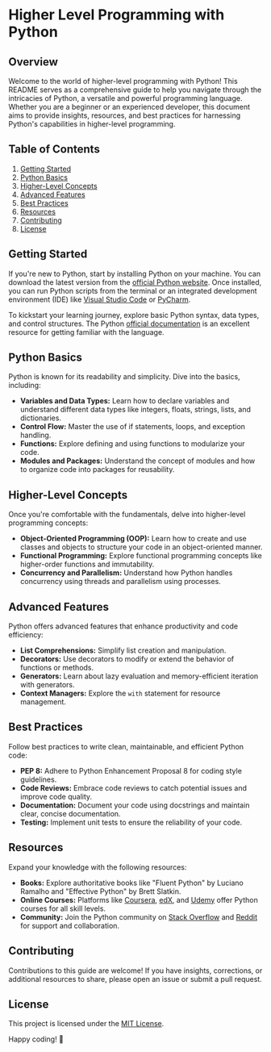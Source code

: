 # Higher Level Programming with Python

## Overview

Welcome to the world of higher-level programming with Python! This README serves as a comprehensive guide to help you navigate through the intricacies of Python, a versatile and powerful programming language. Whether you are a beginner or an experienced developer, this document aims to provide insights, resources, and best practices for harnessing Python's capabilities in higher-level programming.

## Table of Contents

1. [Getting Started](#getting-started)
2. [Python Basics](#python-basics)
3. [Higher-Level Concepts](#higher-level-concepts)
4. [Advanced Features](#advanced-features)
5. [Best Practices](#best-practices)
6. [Resources](#resources)
7. [Contributing](#contributing)
8. [License](#license)

## Getting Started

If you're new to Python, start by installing Python on your machine. You can download the latest version from the [official Python website](https://www.python.org/). Once installed, you can run Python scripts from the terminal or an integrated development environment (IDE) like [Visual Studio Code](https://code.visualstudio.com/) or [PyCharm](https://www.jetbrains.com/pycharm/).

To kickstart your learning journey, explore basic Python syntax, data types, and control structures. The Python [official documentation](https://docs.python.org/3/) is an excellent resource for getting familiar with the language.

## Python Basics

Python is known for its readability and simplicity. Dive into the basics, including:

- **Variables and Data Types:** Learn how to declare variables and understand different data types like integers, floats, strings, lists, and dictionaries.
- **Control Flow:** Master the use of if statements, loops, and exception handling.
- **Functions:** Explore defining and using functions to modularize your code.
- **Modules and Packages:** Understand the concept of modules and how to organize code into packages for reusability.

## Higher-Level Concepts

Once you're comfortable with the fundamentals, delve into higher-level programming concepts:

- **Object-Oriented Programming (OOP):** Learn how to create and use classes and objects to structure your code in an object-oriented manner.
- **Functional Programming:** Explore functional programming concepts like higher-order functions and immutability.
- **Concurrency and Parallelism:** Understand how Python handles concurrency using threads and parallelism using processes.

## Advanced Features

Python offers advanced features that enhance productivity and code efficiency:

- **List Comprehensions:** Simplify list creation and manipulation.
- **Decorators:** Use decorators to modify or extend the behavior of functions or methods.
- **Generators:** Learn about lazy evaluation and memory-efficient iteration with generators.
- **Context Managers:** Explore the `with` statement for resource management.

## Best Practices

Follow best practices to write clean, maintainable, and efficient Python code:

- **PEP 8:** Adhere to Python Enhancement Proposal 8 for coding style guidelines.
- **Code Reviews:** Embrace code reviews to catch potential issues and improve code quality.
- **Documentation:** Document your code using docstrings and maintain clear, concise documentation.
- **Testing:** Implement unit tests to ensure the reliability of your code.

## Resources

Expand your knowledge with the following resources:

- **Books:** Explore authoritative books like "Fluent Python" by Luciano Ramalho and "Effective Python" by Brett Slatkin.
- **Online Courses:** Platforms like [Coursera](https://www.coursera.org/), [edX](https://www.edx.org/), and [Udemy](https://www.udemy.com/) offer Python courses for all skill levels.
- **Community:** Join the Python community on [Stack Overflow](https://stackoverflow.com/) and [Reddit](https://www.reddit.com/r/learnpython/) for support and collaboration.

## Contributing

Contributions to this guide are welcome! If you have insights, corrections, or additional resources to share, please open an issue or submit a pull request.

## License

This project is licensed under the [MIT License](LICENSE.md).

Happy coding! 🐍
